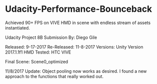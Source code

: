 # Udacity-Performance-Bounceback
Achieved 90+ FPS on VIVE HMD in scene with endless stream of assets instantiated.

Udacity Project 8B Submission
By: Diego Gile

Released: 9-17-2017
Re-Released: 11-8-2017
Versions: Unity Version 2017.1.1f1
HMD Tested: HTC VIVE

Final Scene: Scene0_optimized

11/8/2017 Update: Object pooling now works as desired. I found a new approach to the functions that really worked out.